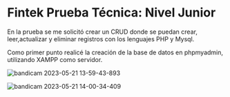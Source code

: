 # Fintek Prueba Técnica: Nivel Junior

En la prueba se me solicitó crear un CRUD donde se puedan crear, leer,actualizar y eliminar registros con los lenguajes PHP y Mysql.

Como primer punto realicé la creación de la base de datos en phpmyadmin, utilizando XAMPP como servidor.

![bandicam 2023-05-21 13-59-43-893](https://github.com/armandojrw/fintekpruebajunior/assets/85651439/640ed1bc-af56-45cb-b391-73221528d473)

![bandicam 2023-05-21 14-00-34-409](https://github.com/armandojrw/fintekpruebajunior/assets/85651439/ccc1c133-7be4-402a-bcc1-cd2869d00143)
